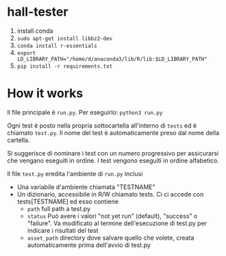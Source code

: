 # hall-tester

1. install conda
2. `sudo apt-get install libbz2-dev`
3. `conda install r-essentials`
4. `export LD_LIBRARY_PATH="/home/d/anaconda3/lib/R/lib:$LD_LIBRARY_PATH"`
3. `pip install -r requirements.txt`

# How it works

Il file principale è `run.py`. Per eseguirlo: `python3 run.py`

Ogni test è posto nella propria sottocartella all'interno di `tests` ed è chiamato `test.py`. Il nome del test è automaticamente preso dal nome della cartella.

Si suggerisce di nominare i test con un numero progressivo per assicurarsi che vengano eseguiti in ordine.
I test vengono eseguiti in ordine alfabetico.


Il file `test.py` eredita l'ambiente di `run.py` inclusi

* Una variabile d'ambiente chiamata "TESTNAME"
* Un dizionario, accessibile in R/W chiamato tests. Ci ci accede con tests[TESTNAME] ed esso contiene
  - `path` full path a test.py
  - `status` Può avere i valori "not yet run" (default), "success" o "failure". Va modificato al termine dell'esecuzione di test.py per indicare i risultati del test
  - `asset_path` directory dove salvare quello che volete, creata automaticamente prima dell'avvio di test.py
